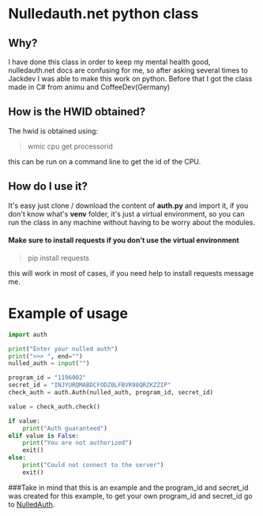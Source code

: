 # Nulledauth.net python class
## Why?
I have done this class in order to keep my mental health good, 
nulledauth.net docs are confusing for me, so after asking several 
times to Jackdev I was able to make this work on python. 
Before that I got the class made in C# from animu and CoffeeDev(Germany)

## How is the HWID obtained?

The hwid is obtained using:
> wmic cpu get processorid

this can be run on a command line to get the id of the CPU.
## How do I use it?

It's easy just clone / download the content of **auth.py**
and import it, if you don't know what's **venv** folder, it's just a virtual
environment, so you can run the class in any machine without having to be worry about the modules.

#### Make sure to install requests if you don't use the virtual environment
> pip install requests

this will work in most of cases, if you need help to install requests message me.

# Example of usage
```python
import auth

print("Enter your nulled auth")
print(">>> ", end="")
nulled_auth = input("")

program_id = "1196002"
secret_id = "INJYURQMABDCFODZ0LFBVR98QRZKZZIP"
check_auth = auth.Auth(nulled_auth, program_id, secret_id)

value = check_auth.check()

if value:
    print("Auth guaranteed")
elif value is False:
    print("You are not authorized")
    exit()
else:
    print("Could not connect to the server")
    exit()

```

###Take in mind that this is an example and the program_id and secret_id was created for this example, to get your own program_id and secret_id go to  [NulledAuth](nulledauth.net).

